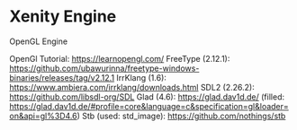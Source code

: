 # Xenity Engine
 OpenGL Engine

OpenGl Tutorial: https://learnopengl.com/
FreeType (2.12.1): https://github.com/ubawurinna/freetype-windows-binaries/releases/tag/v2.12.1
IrrKlang (1.6): https://www.ambiera.com/irrklang/downloads.html
SDL2 (2.26.2): https://github.com/libsdl-org/SDL
Glad (4.6): https://glad.dav1d.de/ (filled: https://glad.dav1d.de/#profile=core&language=c&specification=gl&loader=on&api=gl%3D4.6)
Stb (used: std_image): https://github.com/nothings/stb